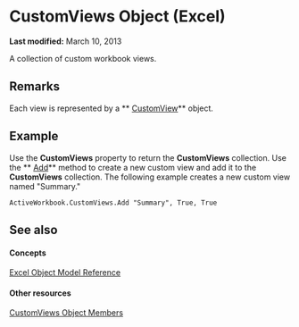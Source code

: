 
# CustomViews Object (Excel)

 **Last modified:** March 10, 2013

A collection of custom workbook views.

## Remarks

 Each view is represented by a ** [CustomView](e16b1920-faeb-62d4-4d27-59745c4f5355.md)** object.


## Example

Use the  **CustomViews** property to return the **CustomViews** collection. Use the ** [Add](134d9969-048b-6a53-4f2c-cc83589c5a70.md)** method to create a new custom view and add it to the **CustomViews** collection. The following example creates a new custom view named "Summary."


```
ActiveWorkbook.CustomViews.Add "Summary", True, True
```


## See also


#### Concepts


 [Excel Object Model Reference](11ea8598-8a20-92d5-f98b-0da04263bf2c.md)
#### Other resources


 [CustomViews Object Members](694d7e53-a38b-e4c3-eb44-d35c758e1352.md)
